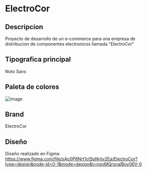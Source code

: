 # ElectroCor
## Descripcion
Proyecto de desarrollo de un e-commerce para una empresa de distribucion de componentes electronicos llamada "ElectroCor"
## Tipografica principal 
Noto Sans
## Paleta de colores
![image](../components.png)

## Brand
ElectroCor 
## Diseño
Diseño realizado en Figma: https://www.figma.com/file/sAc0P6Nrt1ctSpNrjjv2Ea/ElectroCor?type=design&node-id=0-1&mode=design&t=ngoMQrsnalBoy06V-0

